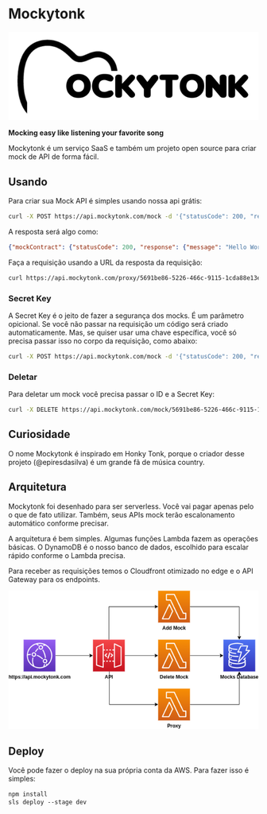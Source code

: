 # Mockytonk

![](images/mockytonk-logo.png)

**Mocking easy like listening your favorite song**

Mockytonk é um serviço SaaS e também um projeto open source para criar mock de API de forma fácil.

## Usando

Para criar sua Mock API é simples usando nossa api grátis: 

```bash
curl -X POST https://api.mockytonk.com/mock -d '{"statusCode": 200, "response": { "message": "Hello World!" }, "headers": { "X-Test": "Token" }}' -H 'Content-Type: application/json'
```
A resposta será algo como:
```json
{"mockContract": {"statusCode": 200, "response": {"message": "Hello World!"}, "headers": {"X-Test": "Token"}}, "id": "5691be86-5226-466c-9115-1cda88e13e07", "secretKey": "f0467c90-18cf-49bf-8b72-8d0abd352a6b", "url": "https://api.mockytonk.com/proxy/5691be86-5226-466c-9115-1cda88e13e07"}
```

Faça a requisição usando a URL da resposta da requisição:
```bash
curl https://api.mockytonk.com/proxy/5691be86-5226-466c-9115-1cda88e13e07
```

### Secret Key

A Secret Key é o jeito de fazer a segurança dos mocks. É um parâmetro opicional. Se você não passar na requisição um código será criado automaticamente. Mas, se quiser usar uma chave específica, você só precisa passar isso no corpo da requisição, como abaixo:

```bash
curl -X POST https://api.mockytonk.com/mock -d '{"statusCode": 200, "response": { "message": "Hello World!" }, "headers": { "X-Test": "Token" }, "secretKey": "f0467c90-18cf-49bf-8b72-8d0abd352a6b"}' -H 'Content-Type: application/json'
```

### Deletar

Para deletar um mock você precisa passar o ID e a Secret Key:

```bash
curl -X DELETE https://api.mockytonk.com/mock/5691be86-5226-466c-9115-1cda88e13e07/f0467c90-18cf-49bf-8b72-8d0abd352a6b
```

## Curiosidade

O nome Mockytonk é inspirado em Honky Tonk, porque o criador desse projeto (@epiresdasilva) é um grande fã de música country.

## Arquitetura

Mockytonk foi desenhado para ser serverless. Você vai pagar apenas pelo o que de fato utilizar. Também, seus APIs mock terão escalonamento automático conforme precisar.

A arquitetura é bem simples. Algumas funções Lambda fazem as operações básicas. O DynamoDB é o nosso banco de dados, escolhido para escalar rápido conforme o Lambda precisa.

Para receber as requisições temos o Cloudfront otimizado no edge e o API Gateway para os endpoints.

![](images/mockytonk-architecture.png)

## Deploy

Você pode fazer o deploy na sua própria conta da AWS. Para fazer isso é simples:

```
npm install
sls deploy --stage dev
```
